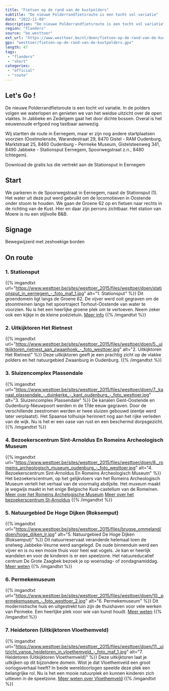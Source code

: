 ```yaml
---
title: "Fietsen op de rand van de kustpolders"
subtitle: "De nieuwe Polderrandfietsroute is een tocht vol variatie"
date: "2022-11-09"
description: "De nieuwe Polderrandfietsroute is een tocht vol variatie"
region: "flanders"
source: "be.westtoer"
ext_url: "https://www.westtoer.be/nl/doen/fietsen-op-de-rand-van-de-kustpolders"
gpx: "westtoer/fietsen-op-de-rand-van-de-kustpolders.gpx"
length: 47
tags:
 - "flanders"
 - "short"
categories:
 - "official"
 - "route"
---
```


## Let's Go ! 

De nieuwe Polderrandfietsroute is een tocht vol variatie. In de polders volgen we waterlopen en genieten we van het weidse uitzicht over de open vlaktes. In Jabbeke en Zedelgem gaat het door dichte bossen. Overal is het eeuwenoude erfgoed nog tastbaar aanwezig.

Wij startten de route in Eernegem, maar er zijn nog andere startplaatsen voorzien (Oostmolensite, Warandestraat 29, 8470 Gistel - RAM Oudenburg, Marktstraat 25, 8460 Oudenburg - Permeke Museum, Gistelsteenweg 341, 8490 Jabbeke - Stationsput Eernegem, Spoorwegstraat z.n., 8480 Ichtegem).

Download de gratis lus die vertrekt aan de Stationsput in Eernegem

## Start

We parkeren in de Spoorwegstraat in Eernegem, naast de Stationsput (1). Het water uit deze put werd gebruikt om de locomotieven in Oostende onder stoom te houden. We gaan de Groene 62 op en fietsen naar rechts in de richting van de Kust. Hier en daar zijn perrons zichtbaar. Het station van Moere is nu een stijlvolle B&B.

## Signage

Bewegwijzerd met zeshoekige borden

## On route

### 1.	Stationsput

{{% imgandtxt url="https://www.westtoer.be/sites/westtoer_2015/files/westtoer/doen/stationsput_in_eernegem_-_foto_maf_1.jpg" alt="1.	Stationsput" %}}
Dit groendomein ligt langs de Groene 62. De vijver werd ooit gegraven om de stoomtreinen langs het spoortraject Torhout-Oostende van water te voorzien. Nu is het een heerlijke groene plek om te vertoeven. Neem zeker ook een kijkje in de kleine poëzietuin.
[Meer info](/nl/doen/groendomein-stationsput)
{{% /imgandtxt %}}

### 2.	Uitkijktoren Het Rietnest

{{% imgandtxt url="https://www.westtoer.be/sites/westtoer_2015/files/westtoer/doen/5._uitkijktoren_rietnest_aan_zwaanhoek_-_foto_westtoer.jpg" alt="2.	Uitkijktoren Het Rietnest" %}}
Deze uitkijktoren geeft je een prachtig zicht op de vlakke polders en het natuurgebied Zwaanburg in Oudenburg.
{{% /imgandtxt %}}

### 3.	Sluizencomplex Plassendale

{{% imgandtxt url="https://www.westtoer.be/sites/westtoer_2015/files/westtoer/doen/7._kanaal_plassendale_-_duinkerke_-_kant_oudenburg_-_foto_westtoer.jpg" alt="3.	Sluizencomplex Plassendale" %}}
De kanalen Gent-Oostende en Oudenburg-Nieuwpoort werden in de 17de eeuw gegraven. Door de verschillende zeestromen werden er twee sluizen gebouwd (eentje werd later verplaatst). Het Spaanse tolhuisje herinnert nog aan het rijke verleden van de wijk. Nu is het er een oase van rust en een beschermd dorpsgezicht.
{{% /imgandtxt %}}

### 4.	Bezoekerscentrum Sint-Arnoldus En Romeins Archeologisch Museum

{{% imgandtxt url="https://www.westtoer.be/sites/westtoer_2015/files/westtoer/doen/8._romeins_archeologisch_museum_oudenburg_-_foto_westtoer.jpg" alt="4.	Bezoekerscentrum Sint-Arnoldus En Romeins Archeologisch Museum" %}}
Het bezoekerscentrum, op het gelijkvloers van het Romeins Archeologisch Museum vertelt het verhaal van de voormalig abdijsite. Het museum maakt je wegwijs maakt in het enige Belgische Kust-castellum van de Romeinen.
[Meer over het Romeins Archelogische Museum](/nl/doen/romeins-archeologisch-museum)
	[Meer over het bezoekerscentrum St-Arnoldus](/nl/doen/bezoekerscentrum-sint-arnoldus-en-de-sint-pietersabdij)
{{% /imgandtxt %}}

### 5.	Natuurgebied De Hoge Dijken (Roksemput)

{{% imgandtxt url="https://www.westtoer.be/sites/westtoer_2015/files/brugse_ommeland/doen/hoge_dijken_lr.jpg" alt="5.	Natuurgebied De Hoge Dijken (Roksemput)" %}}
Dit natuurreservaat veranderde helemaal toen de snelweg Jabbeke-Veurne werd aangelegd. De oude binnenduin werd een vijver en is nu een mooie thuis voor heel wat vogels. Je kan er heerlijk wandelen en voor de kinderen is er een speelzone. Het natuureducatief centrum De Grote Zaagbek bezoek je op woensdag- of zondagnamiddag.
[Meer weten](/nl/doen/natuurreservaat-de-hoge-dijken)
{{% /imgandtxt %}}

### 6.	Permekemuseum

{{% imgandtxt url="https://www.westtoer.be/sites/westtoer_2015/files/westtoer/doen/10._permekemuseum_-_foto_westtoer_2.jpg" alt="6.	Permekemuseum" %}}
Dit modernistische huis en uitgestrekt tuin zijn de thuishaven voor vele werken van Permeke. Een heerlijke plek voor wie van kunst houdt.
[Meer weten](/nl/doen/permekemuseum)
{{% /imgandtxt %}}

### 7.	Heidetoren (Uitkijktoren Vloethemveld)

{{% imgandtxt url="https://www.westtoer.be/sites/westtoer_2015/files/westtoer/doen/11._uitzicht_vanop_heidetoren_in_vloethemveld_-_foto_maf_1.jpg" alt="7.	Heidetoren (Uitkijktoren Vloethemveld)" %}}
Deze uitkijktoren laat je uitkijken op dit bijzondere domein. Wist je dat Vloethemveld een groot oorlogsverhaal heeft? In beide wereldoorlogen speelde deze plek een belangrijke rol. Nu is het een mooie natuurplek en kunnen kinderen zich uitleven in de speelzone.
[Meer weten over Vloethemveld](/nl/doen/vloethemveld)
{{% /imgandtxt %}}


